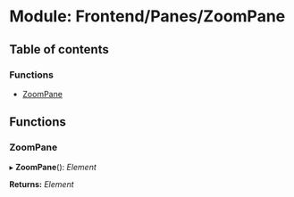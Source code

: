 # Module: Frontend/Panes/ZoomPane

## Table of contents

### Functions

- [ZoomPane](frontend_panes_zoompane.md#zoompane)

## Functions

### ZoomPane

▸ **ZoomPane**(): _Element_

**Returns:** _Element_
